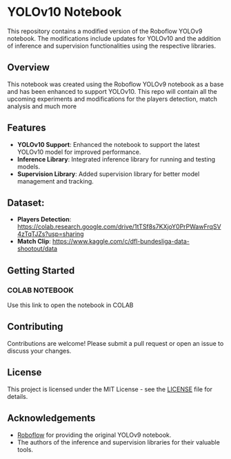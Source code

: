 # YOLOv10 Notebook

This repository contains a modified version of the Roboflow YOLOv9 notebook. The modifications include updates for YOLOv10 and the addition of inference and supervision functionalities using the respective libraries.


## Overview

This notebook was created using the Roboflow YOLOv9 notebook as a base and has been enhanced to support YOLOv10. This repo will contain all the upcoming experiments and modifications for the players detection, match analysis and much more 

## Features
- **YOLOv10 Support**: Enhanced the notebook to support the latest YOLOv10 model for improved performance.
- **Inference Library**: Integrated inference library for running and testing models.
- **Supervision Library**: Added supervision library for better model management and tracking.

## Dataset:
- **Players Detection**: https://colab.research.google.com/drive/1tTSf8s7KXjoY0PrPWawFrqSV4zTqTJZs?usp=sharing
- **Match Clip**: https://www.kaggle.com/c/dfl-bundesliga-data-shootout/data

## Getting Started

### COLAB NOTEBOOK
Use this link to open the notebook in COLAB

## Contributing

Contributions are welcome! Please submit a pull request or open an issue to discuss your changes.

## License

This project is licensed under the MIT License - see the [LICENSE](LICENSE) file for details.

## Acknowledgements

- [Roboflow](https://roboflow.com) for providing the original YOLOv9 notebook.
- The authors of the inference and supervision libraries for their valuable tools.

